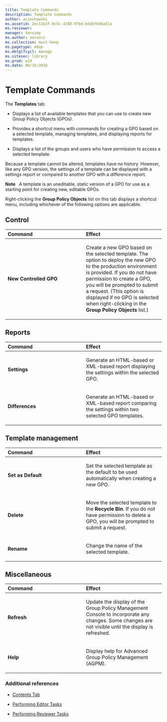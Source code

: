 ```yaml
---
title: Template Commands
description: Template Commands
author: aczechowski
ms.assetid: 2ec11b3f-0c5c-4788-97bd-bd4bf64ba51a
ms.reviewer: 
manager: dansimp
ms.author: aaroncz
ms.collection: must-keep
ms.pagetype: mdop
ms.mktglfcycl: manage
ms.sitesec: library
ms.prod: w10
ms.date: 06/16/2016
---
```



# Template Commands


The **Templates** tab:

-   Displays a list of available templates that you can use to create new Group Policy Objects (GPOs).

-   Provides a shortcut menu with commands for creating a GPO based on a selected template, managing templates, and displaying reports for templates.

-   Displays a list of the groups and users who have permission to access a selected template.

Because a template cannot be altered, templates have no history. However, like any GPO version, the settings of a template can be displayed with a settings report or compared to another GPO with a difference report.

**Note**  
A template is an uneditable, static version of a GPO for use as a starting point for creating new, editable GPOs.

 

Right-clicking the **Group Policy Objects** list on this tab displays a shortcut menu, including whichever of the following options are applicable.

## Control


<table>
<colgroup>
<col width="50%" />
<col width="50%" />
</colgroup>
<thead>
<tr class="header">
<th align="left">Command</th>
<th align="left">Effect</th>
</tr>
</thead>
<tbody>
<tr class="odd">
<td align="left"><p><strong>New Controlled GPO</strong></p></td>
<td align="left"><p>Create a new GPO based on the selected template. The option to deploy the new GPO to the production environment is provided. If you do not have permission to create a GPO, you will be prompted to submit a request. (This option is displayed if no GPO is selected when right-clicking in the <strong>Group Policy Objects</strong> list.)</p></td>
</tr>
</tbody>
</table>

 

## Reports


<table>
<colgroup>
<col width="50%" />
<col width="50%" />
</colgroup>
<thead>
<tr class="header">
<th align="left">Command</th>
<th align="left">Effect</th>
</tr>
</thead>
<tbody>
<tr class="odd">
<td align="left"><p><strong>Settings</strong></p></td>
<td align="left"><p>Generate an HTML-based or XML-based report displaying the settings within the selected GPO.</p></td>
</tr>
<tr class="even">
<td align="left"><p><strong>Differences</strong></p></td>
<td align="left"><p>Generate an HTML-based or XML-based report comparing the settings within two selected GPO templates.</p></td>
</tr>
</tbody>
</table>

 

## Template management


<table>
<colgroup>
<col width="50%" />
<col width="50%" />
</colgroup>
<thead>
<tr class="header">
<th align="left">Command</th>
<th align="left">Effect</th>
</tr>
</thead>
<tbody>
<tr class="odd">
<td align="left"><p><strong>Set as Default</strong></p></td>
<td align="left"><p>Set the selected template as the default to be used automatically when creating a new GPO.</p></td>
</tr>
<tr class="even">
<td align="left"><p><strong>Delete</strong></p></td>
<td align="left"><p>Move the selected template to the <strong>Recycle Bin</strong>. If you do not have permission to delete a GPO, you will be prompted to submit a request.</p></td>
</tr>
<tr class="odd">
<td align="left"><p><strong>Rename</strong></p></td>
<td align="left"><p>Change the name of the selected template.</p></td>
</tr>
</tbody>
</table>

 

## Miscellaneous


<table>
<colgroup>
<col width="50%" />
<col width="50%" />
</colgroup>
<thead>
<tr class="header">
<th align="left">Command</th>
<th align="left">Effect</th>
</tr>
</thead>
<tbody>
<tr class="odd">
<td align="left"><p><strong>Refresh</strong></p></td>
<td align="left"><p>Update the display of the Group Policy Management Console to incorporate any changes. Some changes are not visible until the display is refreshed.</p></td>
</tr>
<tr class="even">
<td align="left"><p><strong>Help</strong></p></td>
<td align="left"><p>Display help for Advanced Group Policy Management (AGPM).</p></td>
</tr>
</tbody>
</table>

 

### Additional references

-   [Contents Tab](contents-tab-agpm30ops.md)

-   [Performing Editor Tasks](performing-editor-tasks-agpm30ops.md)

-   [Performing Reviewer Tasks](performing-reviewer-tasks-agpm30ops.md)

 

 





